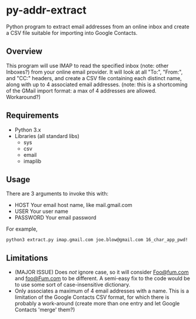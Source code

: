 # py-addr-extract
Python program to extract email addresses from an online inbox and create a CSV file suitable for importing into Google Contacts.

## Overview
This program will use IMAP to read the specified inbox (note: other Inboxes?) from your online email provider.
It will look at all "To:", "From:", and "CC:" headers, and create a CSV file containing each distinct name,
along with up to 4 associated email addresses. (note: this is a shortcoming of the GMail import format: a max
of 4 addresses are allowed. Workaround?)

## Requirements
* Python 3.x
* Libraries (all standard libs)
  * sys
  * csv
  * email
  * imaplib

## Usage
There are 3 arguments to invoke this with:
* HOST Your email host name, like mail.gmail.com
* USER Your user name
* PASSWORD Your email password

 For example,

   `python3 extract.py imap.gmail.com joe.blow@gmail.com 16_char_app_pwd!`

## Limitations
* (MAJOR ISSUE) Does _not_ ignore case, so it will consider Foo@fum.com and foo@Fum.com to be different. A semi-easy
  fix to the code would be to use some sort of case-insensitive dictionary.
* Only associates a maximum of 4 email addresses with a name. This is a limitation of the Google Contacts CSV format,
  for which there is probably a work-around (create more than one entry and let Google Contacts 'merge' them?)

